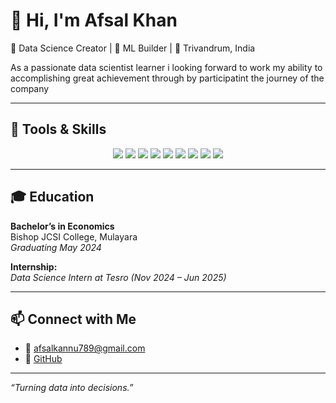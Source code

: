 

# 👋 Hi, I'm Afsal Khan

🎯 Data Science Creator | 🧠 ML Builder | 📍 Trivandrum, India

As a passionate data scientist learner i looking forward to work my ability to accomplishing great achievement through by participatint the journey of the company

---

## 🧰 Tools & Skills

<div align="center">

<img src="https://img.shields.io/badge/Python-3776AB?style=for-the-badge&logo=python&logoColor=white" />
<img src="https://img.shields.io/badge/R-276DC3?style=for-the-badge&logo=r&logoColor=white" />
<img src="https://img.shields.io/badge/SQL-4479A1?style=for-the-badge&logo=postgresql&logoColor=white" />
<img src="https://img.shields.io/badge/MongoDB-4EA94B?style=for-the-badge&logo=mongodb&logoColor=white" />
<img src="https://img.shields.io/badge/Tableau-E97627?style=for-the-badge&logo=tableau&logoColor=white" />
<img src="https://img.shields.io/badge/PowerBI-F2C811?style=for-the-badge&logo=powerbi&logoColor=black" />
<img src="https://img.shields.io/badge/Scikit--Learn-F7931E?style=for-the-badge&logo=scikit-learn&logoColor=white" />
<img src="https://img.shields.io/badge/Seaborn-5A9FD4?style=for-the-badge&logo=python&logoColor=white" />
<img src="https://img.shields.io/badge/Microsoft_Excel-217346?style=for-the-badge&logo=microsoft-excel&logoColor=white" />

</div>

---

## 🎓 Education

**Bachelor’s in Economics**  
Bishop JCSI College, Mulayara  
_Graduating May 2024_

**Internship:**  
*Data Science Intern at Tesro (Nov 2024 – Jun 2025)*

---

## 📫 Connect with Me

- 📧 [afsalkannu789@gmail.com](mailto:afsalkannu789@gmail.com)
- 💼 [GitHub](https://github.com/AfsalKhan789)

---

_“Turning data into decisions.”_
